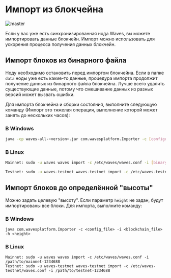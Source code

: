 # Импорт из блокчейна
![master](https://img.shields.io/badge/node->%3D0.8.0-4bc51d.svg)

Если у вас уже есть синхронизированная нода Waves, вы можете импортировать данные блокчейн. Импорт можно использовать для ускорения процесса получения данных блокчейн.

## Импорт блоков из бинарного файла

Ноду необходимо остановить перед импортом блокчейна. Если в папке `data` ноды уже есть какие-то данные, процедура импорта продолжит получение данных из бинарного файла блокчейна. Лучше всего удалить существующие данные, потому что смешивание данных из разных версий может вызвать ошибки.

Для импорта блокчейна и сборки состояния, выполните следующую команду (Импорт это тяжелая операция, выполнение которой может занять до нескольких часов):

### В Windows

```bash
java -cp waves-all-<version>.jar com.wavesplatform.Importer -c [configuration-file-name] -i [binary-file-name]
```

### В Linux

```bash
Mainnet: sudo -u waves waves import -c /etc/waves/waves.conf -i [binary-file-name]

Testnet: sudo -u waves-testnet waves-testnet import -c /etc/waves-testnet/waves.conf -i [binary-file-name]
```

## Импорт блоков до определённой "высоты"

Можно задать целевую "высоту". Если параметр `height` не задан, будут импортированы все блоки. Для импорта, выполните команду:

### В Windows

```
java com.wavesplatform.Importer -c <config_file> -i <blockchain_file> -h <height>
```

### В Linux

```
Mainnet: sudo -u waves waves import -c /etc/waves/waves.conf -i /path/to/mainnet-1234688
Testnet: sudo -u waves-testnet waves-testnet import -c /etc/waves-testnet/waves.conf -i /path/to/testnet-1234688
```
